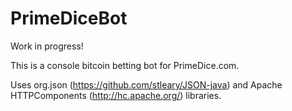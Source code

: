 # PrimeDiceBot

Work in progress!

This is a console bitcoin betting bot for PrimeDice.com.

Uses org.json (https://github.com/stleary/JSON-java) and Apache HTTPComponents (http://hc.apache.org/) libraries.
